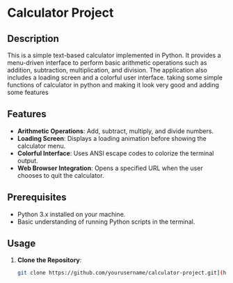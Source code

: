 # Calculator Project

## Description

This is a simple text-based calculator implemented in Python. It provides a menu-driven interface to perform basic arithmetic operations such as addition, subtraction, multiplication, and division. The application also includes a loading screen and a colorful user interface.
taking some simple functions of calculator in python and making it look very good and adding some features 
## Features

- **Arithmetic Operations**: Add, subtract, multiply, and divide numbers.
- **Loading Screen**: Displays a loading animation before showing the calculator menu.
- **Colorful Interface**: Uses ANSI escape codes to colorize the terminal output.
- **Web Browser Integration**: Opens a specified URL when the user chooses to quit the calculator.

## Prerequisites

- Python 3.x installed on your machine.
- Basic understanding of running Python scripts in the terminal.

## Usage

1. **Clone the Repository**:
   ```bash
   git clone https://github.com/yourusername/calculator-project.git](https://github.com/RealAdmx/Python-Calculator/blob/main/calc.py
